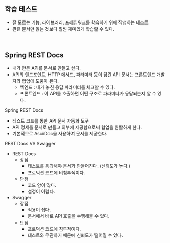 
## 학습 테스트

- 잘 모르는 기능, 라이브러리, 프레임워크를 학습하기 위해 작성하는 테스트
- 관련 문서만 읽는 것보다 훨씬 재미있게 학습할 수 있다.

<br />

## Spring REST Docs

- 내가 만든 API를 문서로 만들고 싶다.
- API의 엔드포인트, HTTP 메서드, 파라미터 등이 담긴 API 문서는 프론트엔드 개발자와 협업에 도움이 된다.
  - 백엔드 : 내가 놓친 응답 파라미터를 체크할 수 있다.
  - 프론트엔드 : 이 API를 호출하면 어떤 구조로 파라미터가 응답되는지 알 수 있다.

Spring REST Docs
- 테스트 코드를 통한 API 문서 자동화 도구
- API 명세를 문서로 만들고 외부에 제공함으로써 협업을 원활하게 한다.
- 기본적으로 AsciiDoc을 사용하여 문서를 제공한다.

REST Docs VS Swagger
- REST Docs
  - 장점
    - 테스트를 통과해야 문서가 만들어진다. (신뢰도가 높다.)
    - 프로덕션 코드에 비침투적이다.
  - 단점
    - 코드 양이 많다.
    - 설정이 어렵다.
- Swagger
  - 장점
    - 적용이 쉽다.
    - 문서에서 바로 API 호출을 수행해볼 수 있다.
  - 단점
    - 프로덕션 코드에 침투적이다.
    - 테스트와 무관하기 때문에 신뢰도가 떨어질 수 있다.

